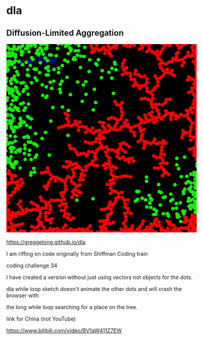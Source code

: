 # dla
## Diffusion-Limited Aggregation

![dla.png](dla.png)


https://greggelong.github.io/dla

I am riffing on code originally from Shiffman Coding train 

coding challenge 34

I have created a version without just using vectors not objects for the dots.

dla while loop sketch doesn't animate the other dots and will crash the browser with 

the long while loop searching for a place on the tree.

link for China (not YouTube)

https://www.bilibili.com/video/BV1aW411Z7EW

